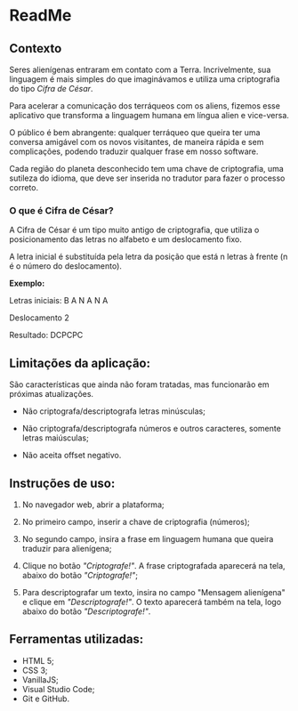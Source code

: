 
# ReadMe

## Contexto

Seres alienígenas entraram em contato com a Terra.
Incrivelmente, sua linguagem é mais simples do que imaginávamos e utiliza uma criptografia do tipo *Cifra de César*.

Para acelerar a comunicação dos terráqueos com os aliens, fizemos esse aplicativo que transforma a linguagem humana em língua alien e vice-versa.

O público é bem abrangente: qualquer terráqueo que queira ter uma conversa amigável com os novos visitantes, de maneira rápida e sem complicações, podendo traduzir qualquer frase em nosso software.

Cada região do planeta desconhecido tem uma chave de criptografia, uma sutileza do idioma, que deve ser inserida no tradutor para fazer o processo correto.

### O que é Cifra de César?
A Cifra de César é um tipo muito antigo de criptografia, que utiliza o posicionamento das letras no alfabeto e um deslocamento fixo.

A letra inicial é substituída pela letra da posição que está n letras à frente (n é o número do deslocamento).

**Exemplo:**

Letras iniciais: B A N A N A

Deslocamento 2

Resultado: DCPCPC

## Limitações da aplicação:

São características que ainda não foram tratadas, mas funcionarão em próximas atualizações.

- Não criptografa/descriptografa letras minúsculas;

- Não criptografa/descriptografa números e outros caracteres, somente letras maiúsculas;

- Não aceita offset negativo.

## Instruções de uso:

1. No navegador web, abrir a plataforma;

2. No primeiro campo, inserir a chave de criptografia (números);

3. No segundo campo, insira a frase em linguagem humana que queira traduzir para alienígena;

4. Clique no botão *"Criptografe!"*. A frase criptografada aparecerá na tela, abaixo do botão *"Criptografe!"*;

4. Para descriptografar um texto, insira no campo "Mensagem alienígena" e clique em *"Descriptografe!"*. O texto aparecerá também na tela, logo abaixo do botão *"Descriptografe!"*.

## Ferramentas utilizadas:
- HTML 5;
- CSS 3;
- VanillaJS;
- Visual Studio Code;
- Git e GitHub.
